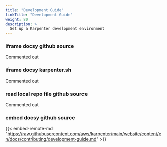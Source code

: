 ```yaml
---
title: "Development Guide"
linkTitle: "Development Guide"
weight: 80
description: >
  Set up a Karpenter development environment
---
```


### iframe docsy github source

Commented out
<!-- {{%iframe src="https://github.com/Azure/karpenter/blob/main/README.md" %}} -->

### iframe docsy karpenter.sh

Commented out
<!-- {{%iframe src="https://karpenter.sh/docs/contributing/development-guide/" %}} -->

### read local repo file github source

Commented out
<!-- {{% script file="./README.md" language="markdown"%}} -->

### embed docsy github source

{{< embed-remote-md "https://raw.githubusercontent.com/aws/karpenter/main/website/content/en/docs/contributing/development-guide.md" >}}
